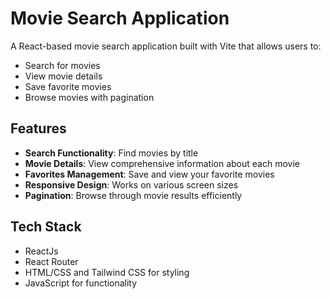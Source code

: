 # Movie Search Application

A React-based movie search application built with Vite that allows users to:
- Search for movies
- View movie details
- Save favorite movies
- Browse movies with pagination

## Features

- **Search Functionality**: Find movies by title
- **Movie Details**: View comprehensive information about each movie
- **Favorites Management**: Save and view your favorite movies
- **Responsive Design**: Works on various screen sizes
- **Pagination**: Browse through movie results efficiently

## Tech Stack

- ReactJs
- React Router
- HTML/CSS and Tailwind CSS for styling
- JavaScript for functionality


